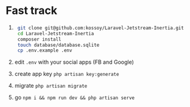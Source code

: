 # Fast track

1. ```bash
    git clone git@github.com:kossoy/Laravel-Jetstream-Inertia.git
    cd Laravel-Jetstream-Inertia
    composer install
    touch database/database.sqlite
    cp .env.example .env
    ```

1. edit `.env` with your social apps (FB and Google)
1. create app key `php artisan key:generate`
1. migrate `php artisan migrate`
2. go `npm i && npm run dev && php artisan serve`
